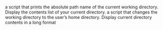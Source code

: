 a script that prints the absolute path name of the current working directory.
Display the contents list of your current directory.
 a script that changes the working directory to the user’s home directory.
Display current directory contents in a long format

